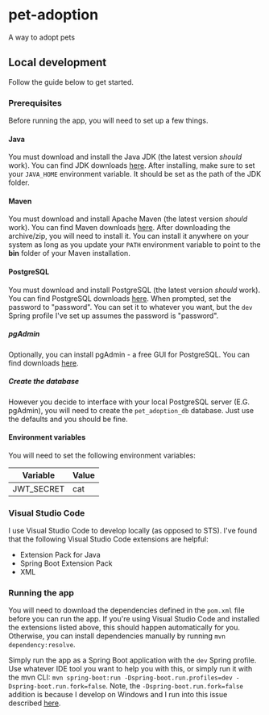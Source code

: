 # pet-adoption
A way to adopt pets

## Local development

Follow the guide below to get started.

### Prerequisites

Before running the app, you will need to set up a few things.

#### Java

You must download and install the Java JDK (the latest version *should* work). You can find JDK downloads [here](https://www.oracle.com/java/technologies/downloads/). After installing, make sure to set your `JAVA_HOME` environment variable. It should be set as the path of the JDK folder.

#### Maven

You must download and install Apache Maven (the latest version *should* work). You can find Maven downloads [here](https://maven.apache.org/download.cgi). After downloading the archive/zip, you will need to install it. You can install it anywhere on your system as long as you update your `PATH` environment variable to point to the **bin** folder of your Maven installation.

#### PostgreSQL

You must download and install PostgreSQL (the latest version *should* work). You can find PostgreSQL downloads [here](https://www.postgresql.org/download/). When prompted, set the password to "password". You can set it to whatever you want, but the `dev` Spring profile I've set up assumes the password is "password".

##### pgAdmin

Optionally, you can install pgAdmin - a free GUI for PostgreSQL. You can find downloads [here](https://www.pgadmin.org/download/).

##### Create the database

However you decide to interface with your local PostgreSQL server (E.G. pgAdmin), you will need to create the `pet_adoption_db` database. Just use the defaults and you should be fine.

#### Environment variables

You will need to set the following environment variables:

| Variable   | Value |
| ---------- | ----- |
| JWT_SECRET | cat   |

### Visual Studio Code

I use Visual Studio Code to develop locally (as opposed to STS). I've found that the following Visual Studio Code extensions are helpful:

- Extension Pack for Java
- Spring Boot Extension Pack
- XML

### Running the app

You will need to download the dependencies defined in the `pom.xml` file before you can run the app. If you're using Visual Studio Code and installed the extensions listed above, this should happen automatically for you. Otherwise, you can install dependencies manually by running `mvn dependency:resolve`.

Simply run the app as a Spring Boot application with the `dev` Spring profile. Use whatever IDE tool you want to help you with this, or simply run it with the mvn CLI: `mvn spring-boot:run -Dspring-boot.run.profiles=dev -Dspring-boot.run.fork=false`. Note, the `-Dspring-boot.run.fork=false` addition is because I develop on Windows and I run into this issue described [here](https://github.com/spring-projects/spring-boot/issues/17766).
